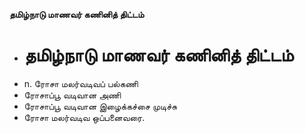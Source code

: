 **தமிழ்நாடு மாணவர் கணினித் திட்டம்**
- # தமிழ்நாடு மாணவர் கணினித் திட்டம்
- n. ரோசா மலர்வடிவப் பல்கணி
- ரோசாப்பூ வடிவான அணி
- ரோசாப்பூ வடிவான இழைக்கச்சை முடிச்சு
- ரோசா மலர்வடிவ ஒப்பனைவரை.

